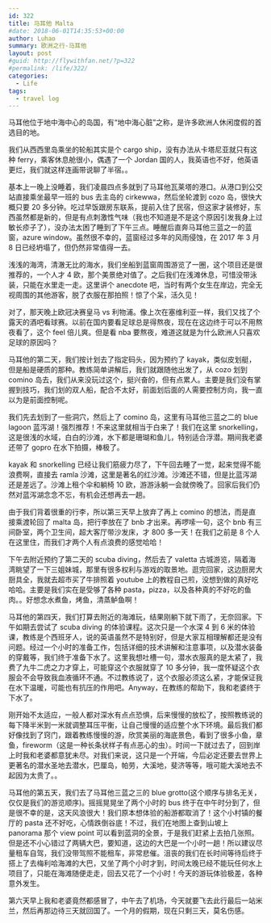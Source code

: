 ```yaml
---
id: 322
title: 马耳他 Malta
#date: 2018-06-01T14:35:53+00:00
author: Luhao
summary: 欧洲之行-马耳他
layout: post
#guid: http://flywithfan.net/?p=322
#permalink: /life/322/
categories:
  - Life
tags:
  - travel log
---
```


马耳他位于地中海中心的岛国，有“地中海心脏”之称，是许多欧洲人休闲度假的首选目的地。

我们从西西里岛乘坐的轮船其实是个 cargo ship，没有办法从卡塔尼亚就只有这种 ferry，乘客休息舱很小，偶遇了一个 Jordan 国的人，我英语也不好，他英语更烂，我们就这样连画带说聊了半宿。。

基本上一晚上没睡着，我们凌晨四点多就到了马耳他瓦莱塔的港口。从港口到公交站直接乘坐最早一班的 bus 去主岛的 cirkewwa，然后坐轮渡到 cozo 岛，很快大概只要 20 多分钟。吃过早饭跟房东联系，提前入住了民宿，但这家才装修好，东西虽然都是新的，但是有点刺激性气味（我也不知道是不是这个原因引发我身上过敏长疹子了），没办法太困了睡到了下午三点。睡醒后直奔马耳他三蓝之一的蓝窗，azure window。虽然很不幸的，蓝窗经过多年的风雨侵蚀，在 2017 年 3 月 8 日已经坍塌了，但仍然非常值得一去。

浅浅的海湾，清澈无比的海水，我们坐船到蓝窗周围游览了一圈，这个项目还是很推荐的，一个人才 4 欧，那个美景绝对值了。之后我们在浅滩休息，可惜没带泳装，只能在水里走一走。这里讲个 anecdote 吧，当时有两个女生在岸边，完全无视周围的其他游客，脱了衣服在那拍照！惊了个呆，活久见！

对了，那天晚上欧冠决赛皇马 vs 利物浦。像上次在塞维利亚一样，我们又找了个露天的酒吧看球赛。以前在国内要看足球总是得熬夜，现在在这边终于可以不用熬夜看了，这个 feel 倍儿爽。但是看 nba 要熬夜，难道这就是为什么欧洲人只喜欢足球的原因吗？

马耳他的第二天，我们按计划去了指定码头，因为预约了 kayak，类似皮划艇，但是船是硬质的那种。教练简单讲解后，我们就跟随他出发了，从 cozo 划到 comino 岛去，我们从来没玩过这个，挺兴奋的，但有点累人。主要是我们没有掌握到技巧，我们划的双人船，配合不太好，前面划后面的人需要控制方向，我一直以为是前面控制呢。

我们先去划到了一些洞穴，然后上了 comino 岛，这里有马耳他三蓝之二的 blue lagoon 蓝泻湖！强烈推荐！不来这里就相当于白来了！我们在这里 snorkelling，这是很浅的水域，白白的沙滩，水下都是珊瑚和鱼儿，特别适合浮潜。期间我老婆还带了 gopro 在水下拍摄，棒极了。

kayak 和 snorkelling 已经让我们筋疲力尽了，下午回去睡了一觉，起来觉得不能浪费啊，直接去 ramla 沙滩，这里是著名的红沙滩。沙滩还不错，但是比蓝泻湖还是差远了。沙滩上租个伞和躺椅 10 欧，游游泳躺一会就傍晚了。回家后我们仍然对蓝泻湖念念不忘，有机会还想再去一趟。

由于我们背着很重的行李，所以第三天早上放弃了再上 comino 的想法，而是直接乘渡轮回了 malta 岛，把行李放在了 bnb 才出来。再啰嗦一句，这个 bnb 有三间卧室，两个卫生间，超大客厅带沙发床，才 800 多一天！在我们之前是 8 个人在这里住，而我们才两个人有点浪费的感觉哈哈！

下午去附近预约了第二天的 scuba diving，然后去了 valetta 古城游览，隔着海湾眺望了一下三姐妹城，那里有很多权利与游戏的取景地。逛完回家，这边厨房大厨具全，我就去超市买了牛排照着 youtube 上的教程自己煎，没想到做的真好吃哈哈。主要是我们实在是受够了各种 pasta，pizza，以及各种真的不好吃的鱼肉。。好想念水煮鱼，烤鱼，清蒸鲈鱼啊！

马耳他的第四天，我们打算去附近的海滩玩，结果刚躺下就下雨了，无奈回家。下午如期去尝试了 scuba diving 的体验课程。这次只是一个水深 4 到 6 米的体验课，教练是个西班牙人，说的英语虽然不是特别好，但是大家互相理解都还是没有问题。经过一个小时的准备工作，包括详细的技术讲解和注意事项，以及潜水装备的穿戴等，我们终于准备下水了。这里我想吐槽一句，潜水衣服真的是太紧了，我费了九牛二虎之力才穿上，可能穿这个衣服就穿了 10 多分钟，我一度怀疑这个衣服会不会导致我血液循环不通。不过教练说了，这个衣服必须这么紧，才能保证我在水下温暖，可能也有抗压的作用吧。Anyway，在教练的帮助下，我和老婆终于下水了。

刚开始不太适应，一般人都对深水有点点恐惧，后来慢慢的放松了，按照教练说的每下降半米到一米就调整耳压平衡，让自己慢慢的适应整个水下环境。最后我们都好像找到了窍门，跟着教练慢慢的游，欣赏美丽的海底景色，看到了很多小鱼，章鱼，fireworm（这是一种长条状样子有点恶心的虫）。时间一下就过去了，回到岸上时我和老婆都意犹未尽。对我们来说，这只是一个开端，今后必定还要去世界上更著名的潜水圣地去潜水，巴厘岛，帕劳，大溪地，斐济等等，哦可能大溪地去不起因为太贵了。。

马耳他的第五天，我们去了马耳他三蓝之三的 blue grotto(这个顺序与排名无关，仅仅是我们的游览顺序)。摇摇晃晃坐了两个小时的 bus 终于在中午时分到了，但是很不幸的是，这天风浪很大！我们原本想体验的船游都取消了！这个小村镇的餐厅的 pasta 还不好吃，心情跌倒谷底！不过，我们在地图上查到山坡上 panorama 那个 view point 可以看到蓝洞的全景，于是我们赶紧上去拍几张照。但是还不小心错过了两辆大巴，要知道，这边的大巴是一个小时一趟！所以建议尽量租车自驾，我们没带驾照不能租车，非常悲催。沮丧的我们在长时间等待后终于搭上了去梅利哈海滩的大巴，又坐了两个小时才到，时间太晚已经不能玩任何水上项目了，只能在海滩随便走走，回去又花了一个小时！今天的游玩体验极差，各种意外发生。

第六天早上我和老婆竟然都感冒了，中午去了机场，今天就要飞去此行最后一站米兰，然后再那边待三天就回国了。一个月的假期，现在只剩三天，莫名伤感。
